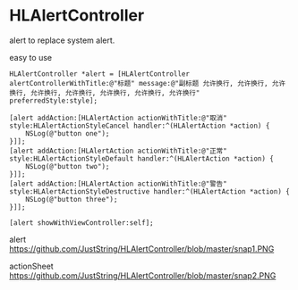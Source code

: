# HLAlertController
alert to replace system alert.

easy to use

    HLAlertController *alert = [HLAlertController alertControllerWithTitle:@"标题" message:@"副标题 允许换行, 允许换行, 允许换行, 允许换行, 允许换行, 允许换行, 允许换行, 允许换行" preferredStyle:style];
    
    [alert addAction:[HLAlertAction actionWithTitle:@"取消" style:HLAlertActionStyleCancel handler:^(HLAlertAction *action) {
        NSLog(@"button one");
    }]];
    [alert addAction:[HLAlertAction actionWithTitle:@"正常" style:HLAlertActionStyleDefault handler:^(HLAlertAction *action) {
        NSLog(@"button two");
    }]];
    [alert addAction:[HLAlertAction actionWithTitle:@"警告" style:HLAlertActionStyleDestructive handler:^(HLAlertAction *action) {
        NSLog(@"button three");
    }]];
    
    [alert showWithViewController:self];
    
    
alert
https://github.com/JustString/HLAlertController/blob/master/snap1.PNG

actionSheet
https://github.com/JustString/HLAlertController/blob/master/snap2.PNG
